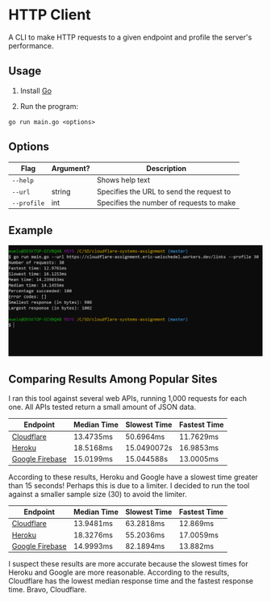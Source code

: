 # HTTP Client

A CLI to make HTTP requests to a given endpoint and profile the server's performance.

## Usage

1. Install [Go](https://golang.org/doc/install)

2. Run the program:

```
go run main.go <options>
```

## Options

| Flag        | Argument? | Description                              |
| ----------- | --------- | ---------------------------------------- |
| `--help`    |           | Shows help text                          |
| `--url`     | string    | Specifies the URL to send the request to |
| `--profile` | int       | Specifies the number of requests to make |

## Example

![Cloudflare screenshot](./screenshots/screenshot_cloudflare.PNG)

## Comparing Results Among Popular Sites

I ran this tool against several web APIs, running 1,000 requests for each one. All APIs tested return a small amount of JSON data.

| Endpoint                                                                               | Median Time | Slowest Time | Fastest Time |
| -------------------------------------------------------------------------------------- | ----------- | ------------ | ------------ |
| [Cloudflare](https://cloudflare-assignment.eric-weischedel.workers.dev/links)          | 13.4735ms   | 50.6964ms    | 11.7629ms    |
| [Heroku](https://hoodat-api.herokuapp.com/api)                                         | 18.5168ms   | 15.0490072s  | 16.9853ms    |
| [Google Firebase](https://fir-realtime-db-sample-6856c.firebaseio.com/categories.json) | 15.0199ms   | 15.044588s   | 13.0005ms    |

According to these results, Heroku and Google have a slowest time greater than 15 seconds! Perhaps this is due to a limiter. I decided to run the tool against a smaller sample size (30) to avoid the limiter.

| Endpoint                                                                               | Median Time | Slowest Time | Fastest Time |
| -------------------------------------------------------------------------------------- | ----------- | ------------ | ------------ |
| [Cloudflare](https://cloudflare-assignment.eric-weischedel.workers.dev/links)          | 13.9481ms   | 63.2818ms    | 12.869ms     |
| [Heroku](https://hoodat-api.herokuapp.com/api)                                         | 18.3276ms   | 55.2036ms    | 17.0059ms    |
| [Google Firebase](https://fir-realtime-db-sample-6856c.firebaseio.com/categories.json) | 14.9993ms   | 82.1894ms    | 13.882ms     |

I suspect these results are more accurate because the slowest times for Heroku and Google are more reasonable. According to the results, Cloudflare has the lowest median response time and the fastest response time. Bravo, Cloudflare.
